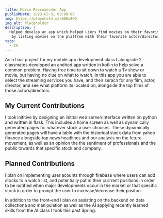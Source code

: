 ```yaml
---
title: Movie Reccomender App
publishDate: 2023-05-01 00:00:00
img: https://placehold.co/600x400
img_alt: Placeholder
description: |
  Helped develop an app which helped users find movies on their favorite streaming service
   by listing movies on the platfrom with their favorite actor/director.
tags:
  - CS
---
```


As a final project for my mobile app development class I alongside 2 classmates developed an andriod app written in kotlin to help solve a common problem. Having free time to sit down to watch a Tv show or movie, but having no clue on what to watch. In this app you are able to select the streaming services you have, and then serach for any film, actor, director, and see what platform its located on, alongside the top films of those actors/directors.

## My Current Contributions

I took inititive by designing an initital web server/interface written on python and written in flask. This includes a home screen as well as dynamically generated pages for whatever stock a user chooses. These dynamically generated pages will have a table with the historical stock data from yahoo finance alongside top news headlines and our analysis on the future movement, as well as an opinion the the sentiment of professionals and the public towards that specific stock and company. 

## Planned Contributions

I plan on implementing user acounts through firebase where users can add stocks to a watch list, and potentially put in their currrent positions in order to be notified when major developments occur in the market or that specific stock in order to prompt the user to increase/decrease their positon. 

In addition to the front-end I plan on assisting on the backend on data collectiona and manipulation as well as the AI applying recently learned skills from the AI class I took this past Spring.